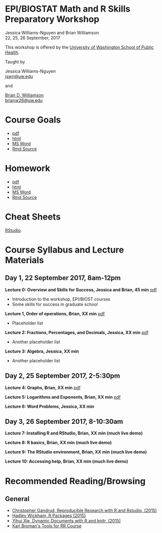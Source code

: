 # EPI/BIOSTAT Math and R Skills Preparatory Workshop
Jessica Williams-Nguyen and Brian Williamson  
22, 25, 26 September, 2017  
  
  This workshop is offered by the 
[University of Washington School of Public Health](http://sph.washington.edu/).
  
Taught by

Jessica Williams-Nguyen
<br/>
  [jswn@uw.edu](mailto:jswn@uw.edu)

and

[Brian D. Williamson](http://bdwilliamson.github.io)
<br/>
  [brianw26@uw.edu](mailto:brianw26@uw.edu)

# Course Goals

- [pdf](RRcourse_goals.pdf)
- [html](RRcourse_goals.html)
- [MS Word](RRcourse_goals.docx)
- [Rmd Source](RRcourse_goals.Rmd)

# Homework

- [pdf](homework.pdf)
- [html](homework.html)
- [MS Word](homework.docx)
- [Rmd Source](homework.Rmd)

# Cheat Sheets

[RStudio](https://www.rstudio.com/resources/cheatsheets/).

# Course Syllabus and Lecture Materials

## Day 1, 22 September 2017, 8am-12pm

**Lecture 0: Overview and Skills for Success, Jessica and Brian, 45 min** [pdf](day_1_session_1/day_1_session_1_overview.pdf)

* Introduction to the workshop, EPI/BIOST courses
* Some skills for success in graduate school

**Lecture 1, Order of operations, Brian, XX min** [pdf](day_1_session_1/day_1_session_1_order-of-ops_negatives.pdf)

* Placeholder list 

**Lecture 2: Fractions, Percentages, and Decimals, Jessica, XX min** [pdf](placeholder)

* Another placeholder list

**Lecture 3: Algebra, Jessica, XX min**
* Another placeholder list

## Day 2, 25 September 2017, 2-5:30pm

**Lecture 4: Graphs, Brian, XX min** [pdf](day_2_session_1/day_2_session_1_graphs.pdf)

**Lecture 5: Logarithms and Exponents, Brian, XX min** [pdf](day_2_session_1/day_2_session_1_log.pdf)

**Lecture 6: Word Problems, Jessica, XX min**

## Day 3, 26 September 2017, 8-10:30am

**Lecture 7: Installing R and RStudio, Brian, XX min (much live demo)**

**Lecture 8: R basics, Brian, XX min (much live demo)**

**Lecture 9: The RStudio environment, Brian, XX min (much live demo)**

**Lecture 10: Accessing help, Brian, XX min (much live demo)**

# Recommended Reading/Browsing

## General

* [Christopher Gandrud, Reproducible Research with R and Rstudio, (2015)](http://www.amazon.com/Reproducible-Research-Studio-Second-Chapman-ebook/dp/B010ACWGBI/ref=tmm_kin_title_0?_encoding=UTF8&sr=&qid=)
* [Hadley Wickham, R Packages (2015)](http://www.amazon.com/R-Packages-Hadley-Wickham-ebook/dp/B00VAYCHL0/ref=pd_sim_351_6?ie=UTF8&refRID=1E8HS30WBHRCW45SEWXM)
* [Yihui Xie, Dynamic Documents with R and knitr, (2015)](http://www.amazon.com/Dynamic-Documents-knitr-Second-Chapman-ebook/dp/B00ZBYPJEW/ref=tmm_kin_title_0?_encoding=UTF8&sr=&qid=)
* [Karl Broman's Tools for RR Course](http://kbroman.org/Tools4RR/)
